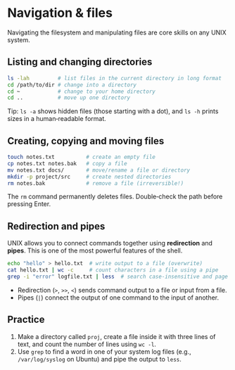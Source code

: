 # Navigation & files

Navigating the filesystem and manipulating files are core skills on any
UNIX system.

## Listing and changing directories

```bash
ls -lah         # list files in the current directory in long format
cd /path/to/dir # change into a directory
cd ~            # change to your home directory
cd ..           # move up one directory
```

Tip: `ls -a` shows hidden files (those starting with a dot), and
`ls -h` prints sizes in a human‑readable format.

## Creating, copying and moving files

```bash
touch notes.txt          # create an empty file
cp notes.txt notes.bak   # copy a file
mv notes.txt docs/       # move/rename a file or directory
mkdir -p project/src     # create nested directories
rm notes.bak             # remove a file (irreversible!)
```

The `rm` command permanently deletes files.  Double‑check the path
before pressing Enter.

## Redirection and pipes

UNIX allows you to connect commands together using **redirection** and
**pipes**.  This is one of the most powerful features of the shell.

```bash
echo "hello" > hello.txt  # write output to a file (overwrite)
cat hello.txt | wc -c     # count characters in a file using a pipe
grep -i "error" logfile.txt | less  # search case‑insensitive and page through results
```

* Redirection (`>`, `>>`, `<`) sends command output to a file or input
  from a file.
* Pipes (`|`) connect the output of one command to the input of another.

## Practice

1. Make a directory called `proj`, create a file inside it with three
   lines of text, and count the number of lines using `wc -l`.
2. Use `grep` to find a word in one of your system log files (e.g.,
   `/var/log/syslog` on Ubuntu) and pipe the output to `less`.